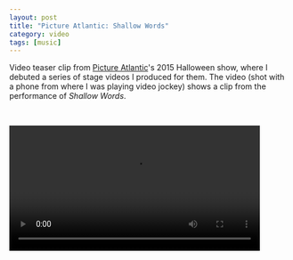 ```yaml
---
layout: post
title: "Picture Atlantic: Shallow Words"
category: video
tags: [music]
---
```


Video teaser clip from [Picture Atlantic](http://www.pictureatlantic.com)'s 2015 Halloween show, where I debuted a series of stage videos I produced for them. The video (shot with a phone from where I was playing video jockey) shows a clip from the performance of *Shallow Words*.

<p>&nbsp;</p>

<video controls="controls" width="450" name="Picture Atlantic Shallow Words" src="/assets/pa-shallow-stage.mov"></video>
